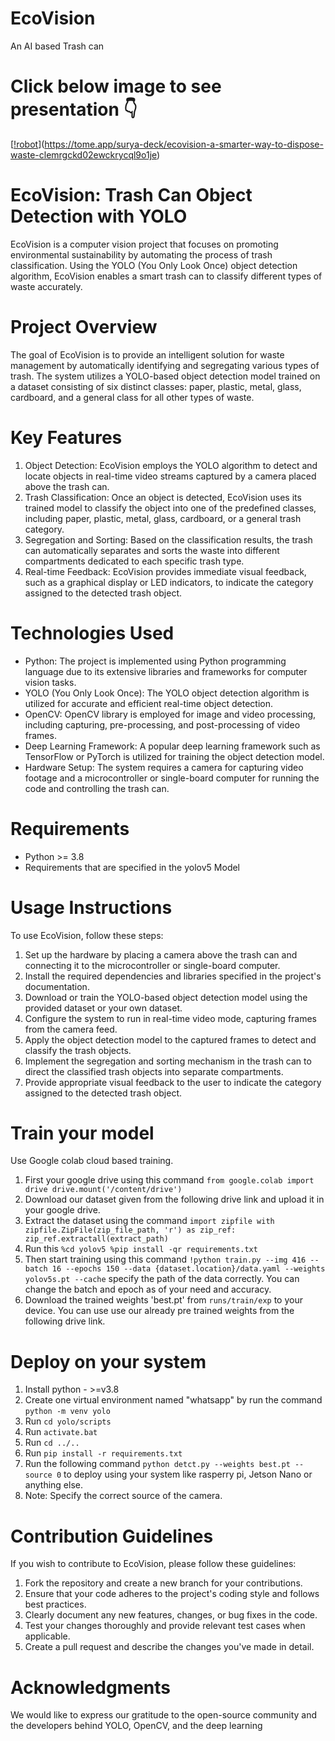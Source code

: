 # EcoVision
An AI based Trash can

# Click below image to see presentation 👇
[[!robot](https://github.com/SuryaR08/EcoVision/blob/main/robot.png)](https://tome.app/surya-deck/ecovision-a-smarter-way-to-dispose-waste-clemrgckd02ewckrycql9o1je)

# EcoVision: Trash Can Object Detection with YOLO

EcoVision is a computer vision project that focuses on promoting environmental sustainability by automating the process of trash classification. Using the YOLO (You Only Look Once) object detection algorithm, EcoVision enables a smart trash can to classify different types of waste accurately.

# Project Overview

The goal of EcoVision is to provide an intelligent solution for waste management by automatically identifying and segregating various types of trash. The system utilizes a YOLO-based object detection model trained on a dataset consisting of six distinct classes: paper, plastic, metal, glass, cardboard, and a general class for all other types of waste.

# Key Features
1. Object Detection: EcoVision employs the YOLO algorithm to detect and locate objects in real-time video streams captured by a camera placed above the trash can.
2. Trash Classification: Once an object is detected, EcoVision uses its trained model to classify the object into one of the predefined classes, including paper, plastic, metal, glass, cardboard, or a general trash category.
3. Segregation and Sorting: Based on the classification results, the trash can automatically separates and sorts the waste into different compartments dedicated to each specific trash type.
4. Real-time Feedback: EcoVision provides immediate visual feedback, such as a graphical display or LED indicators, to indicate the category assigned to the detected trash object.

# Technologies Used

* Python: The project is implemented using Python programming language due to its extensive libraries and frameworks for computer vision tasks.
* YOLO (You Only Look Once): The YOLO object detection algorithm is utilized for accurate and efficient real-time object detection.
* OpenCV: OpenCV library is employed for image and video processing, including capturing, pre-processing, and post-processing of video frames.
* Deep Learning Framework: A popular deep learning framework such as TensorFlow or PyTorch is utilized for training the object detection model.
* Hardware Setup: The system requires a camera for capturing video footage and a microcontroller or single-board computer for running the code and controlling the trash can.

# Requirements

*  Python >= 3.8
*  Requirements that are specified in the yolov5 Model

# Usage Instructions
To use EcoVision, follow these steps:

1. Set up the hardware by placing a camera above the trash can and connecting it to the microcontroller or single-board computer.
2. Install the required dependencies and libraries specified in the project's documentation.
3. Download or train the YOLO-based object detection model using the provided dataset or your own dataset.
4. Configure the system to run in real-time video mode, capturing frames from the camera feed.
5. Apply the object detection model to the captured frames to detect and classify the trash objects.
6. Implement the segregation and sorting mechanism in the trash can to direct the classified trash objects into separate compartments.
7. Provide appropriate visual feedback to the user to indicate the category assigned to the detected trash object.



# Train your model
Use Google colab cloud based training.
1. First your google drive using this command `from google.colab import drive
drive.mount('/content/drive')`
2. Download our dataset given from the following drive link and upload it in your google drive.
3. Extract the dataset using the command `import zipfile
with zipfile.ZipFile(zip_file_path, 'r') as zip_ref:
    zip_ref.extractall(extract_path)`
5. Run this `%cd yolov5
%pip install -qr requirements.txt`
4. Then start training using this command `!python train.py --img 416 --batch 16 --epochs 150 --data {dataset.location}/data.yaml --weights yolov5s.pt --cache` specify the path of the data correctly. You can change the batch and epoch as of your need and accuracy.
5. Download the trained weights 'best.pt' from `runs/train/exp` to your device. You can use use our already pre trained weights from the following drive link.


# Deploy on your system

1. Install python - >=v3.8
2. Create one virtual environment named "whatsapp" by run the command `python -m venv yolo`
3. Run `cd yolo/scripts`
4. Run `activate.bat`
5. Run `cd ../..`
6. Run `pip install -r requirements.txt`
7. Run the following command `python detct.py --weights best.pt --source 0` to deploy using your system like rasperry pi, Jetson Nano or anything else.
8. Note: Specify the correct source of the camera.

# Contribution Guidelines
If you wish to contribute to EcoVision, please follow these guidelines:

1. Fork the repository and create a new branch for your contributions.
2. Ensure that your code adheres to the project's coding style and follows best practices.
3. Clearly document any new features, changes, or bug fixes in the code.
4. Test your changes thoroughly and provide relevant test cases when applicable.
5. Create a pull request and describe the changes you've made in detail.

# Acknowledgments
We would like to express our gratitude to the open-source community and the developers behind YOLO, OpenCV, and the deep learning


